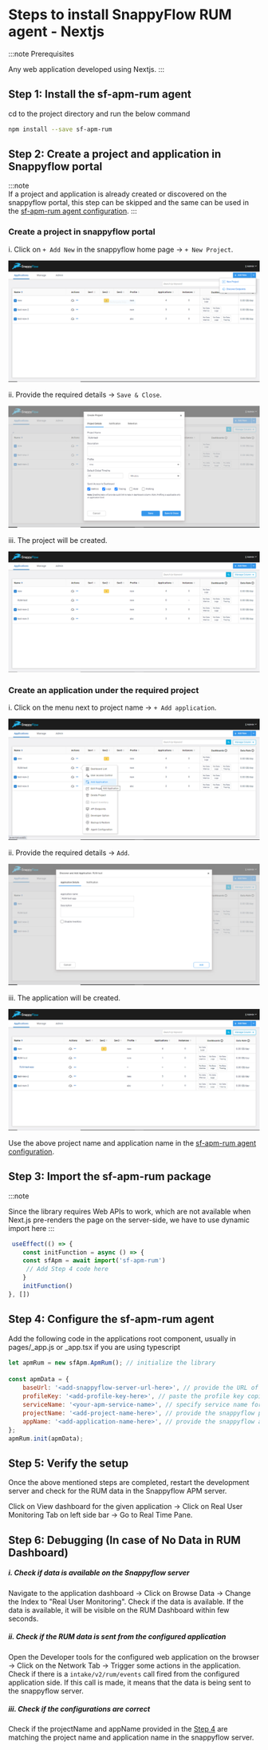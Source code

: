 # Steps to install SnappyFlow RUM agent - Nextjs

:::note Prerequisites

Any web application developed using Nextjs.
:::

## **Step 1: Install the sf-apm-rum agent**

cd to the project directory and run the below command
```bash
npm install --save sf-apm-rum 
```



## **Step 2: Create a project and application in Snappyflow portal**

:::note  
If a project and application is already created or discovered on the snappyflow portal, this step can be skipped and the same can be used in the [sf-apm-rum agent configuration](#step-4-configure-the-sf-apm-rum-agent).
:::

### Create a project in snappyflow portal
i. Click on `+ Add New` in the snappyflow home page -> `+ New Project`. 
  
![image](../images/create-proj-1.png)
  
ii. Provide the required details -> `Save & Close`.  
  
![image](../images/create-proj-2.png)
  
iii. The project will be created.  
  
![image](../images/create-proj-3.png)
  

### Create an application under the required project
i. Click on the menu next to project name -> `+ Add application`.  
  
![image](../images/create-app-1.png)
  
ii. Provide the required details -> `Add`.  
  
![image](../images/create-app-2.png)
  
iii. The application will be created.

![image](../images/create-app-3.png)
  

Use the above project name and application name in the [sf-apm-rum agent configuration](#step-4-configure-the-sf-apm-rum-agent).




## **Step 3: Import the sf-apm-rum package**

:::note

Since the library requires Web APIs to work, which are not available when Next.js pre-renders the page on the server-side, we have to use dynamic import here
:::

```js
 useEffect(() => {
 	const initFunction = async () => {
 	const sfApm = await import('sf-apm-rum')
     // Add Step 4 code here
 	}
 	initFunction()
}, [])
```

## **Step 4: Configure the sf-apm-rum agent**

Add the following code in the applications root component,
usually in pages/_app.js or _app.tsx if you are using typescript

```js
let apmRum = new sfApm.ApmRum(); // initialize the library

const apmData = {
	baseUrl: '<add-snappyflow-server-url-here>', // provide the URL of the snappyflow APM server that you are using to view the data
	profileKey: '<add-profile-key-here>', // paste the profile key copied from SF profile
	serviceName: '<your-apm-service-name>', // specify service name for RUM
	projectName: '<add-project-name-here>', // provide the snappyflow project name from step 2
	appName: '<add-application-name-here>', // provide the snappyflow application name from step 2
};
apmRum.init(apmData);
```

## **Step 5: Verify the setup**

Once the above mentioned steps are completed, restart the development server and check for the RUM data in the Snappyflow APM server.

Click on View dashboard for the given application -> Click on Real User Monitoring Tab on left side bar -> Go to Real Time Pane.


## **Step 6: Debugging (In case of No Data in RUM Dashboard)**

##### i. **Check if data is available on the Snappyflow server**  
Navigate to the application dashboard -> Click on Browse Data -> Change the Index to "Real User Monitoring". Check if the data is available. If the data is available, it will be visible on the RUM Dashboard within few seconds.  

##### ii. **Check if the RUM data is sent from the configured application**  
Open the Developer tools for the configured web application on the browser -> Click on the Network Tab -> Trigger some actions in the application. Check if there is a `intake/v2/rum/events` call fired from the configured application side. If this call is made, it means that the data is being sent to the snappyflow server.   

##### iii. **Check if the configurations are correct**  
Check if the projectName and appName provided in the [Step 4](#step-4-configure-the-sf-apm-rum-agent) are matching the project name and application name in the snappyflow server.  
  